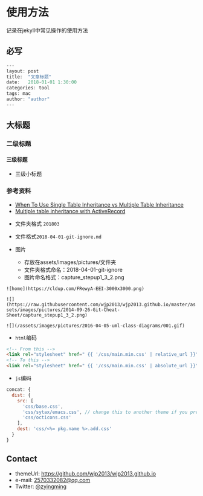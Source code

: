 # 使用方法

记录在jekyll中常见操作的使用方法

## 必写
```js
---
layout: post
title:  "文章标题"
date:   2018-01-01 1:30:00
categories: tool
tags: mac
author: "author"
---
```
## 大标题
### 二级标题
#### 三级标题
- 三级小标题

### 参考资料

* [When To Use Single Table Inheritance vs Multiple Table Inheritance](https://medium.com/@User3141592/when-to-use-single-table-inheritance-vs-multiple-table-inheritance-db7e9733ae2e)
* [Multiple table inheritance with ActiveRecord](http://hakunin.com/mti)


- 文件夹格式 `201803`

- 文件格式`2018-04-01-git-ignore.md`


- 图片
    - 存放在assets/images/pictures/文件夹
    - 文件夹格式命名：2018-04-01-git-ignore
    - 图片命名格式：capture_stepup1_3_2.png

`![home](https://cldup.com/FRewyA-EEI-3000x3000.png)`

`![](https://raw.githubusercontent.com/wjp2013/wjp2013.github.io/master/assets/images/pictures/2014-09-26-Git-Cheat-Sheet/capture_stepup1_3_2.png)`

`![](/assets/images/pictures/2016-04-05-uml-class-diagrams/001.gif)`

- `html`编码

```html
<!-- From this -->
<link rel="stylesheet" href=" {{ '/css/main.min.css' | relative_url }}" type="text/css" />
<!-- To this -->
<link rel="stylesheet" href=" {{ '/css/main.min.css' | absolute_url }}" type="text/css" />
```

- `js`编码

```js
concat: {
  dist: {
    src: [
      'css/base.css',
      'css/sytax/emacs.css', // change this to another theme if you prefer, like vim.css and run grunt
      'css/octicons.css'
    ],
    dest: 'css/<%= pkg.name %>.add.css'
  }
}
```



## Contact

* themeUrl: https://github.com/wjp2013/wjp2013.github.io
* e-mail: 2570332082@qq.com
* Twitter: [@zyingming](https://github.com/zyingming)



